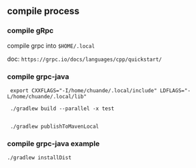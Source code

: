 ## compile process

### compile gRpc

compile grpc into `$HOME/.local`

doc: `https://grpc.io/docs/languages/cpp/quickstart/`

### compile grpc-java

```shell
 export CXXFLAGS="-I/home/chuande/.local/include" LDFLAGS="-L/home/chuande/.local/lib"

 ./gradlew build --parallel -x test
 
 
 ./gradlew publishToMavenLocal
```

### compile grpc-java example

```shell
./gradlew installDist
```
